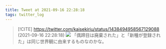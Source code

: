 ```yaml
---
title: Tweet at 2021-09-16 22:28:18
tags: twitter_log
---
```


> [!CITE] https://twitter.com/kaisekiriu/status/1438494958567129088 (2021-09-16 22:28:18)
> ![](https://twitter.com/kaisekiriu/status/1438494958567129088)
> 「偶蹄目は廃棄された」と「新種が登録された」は同じ世界観に由来するものなのかな。
